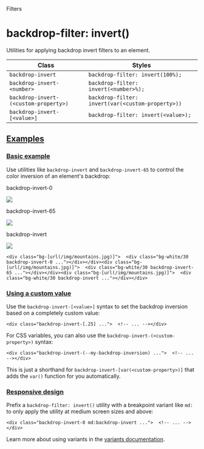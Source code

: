 <!--$-->

<!--/$-->

Filters

# backdrop-filter: invert()

Utilities for applying backdrop invert filters to an element.

| Class                                 | Styles                                            |
| ------------------------------------- | ------------------------------------------------- |
| `backdrop-invert`                     | `backdrop-filter: invert(100%);`                  |
| `backdrop-invert-<number>`            | `backdrop-filter: invert(<number>%);`             |
| `backdrop-invert-(<custom-property>)` | `backdrop-filter: invert(var(<custom-property>))` |
| `backdrop-invert-[<value>]`           | `backdrop-filter: invert(<value>);`               |

## [Examples](#examples)

### [Basic example](#basic-example)

Use utilities like `backdrop-invert` and `backdrop-invert-65` to control the color inversion of an element's backdrop:

backdrop-invert-0

![](https://images.unsplash.com/photo-1554629947-334ff61d85dc?ixid=MnwxMjA3fDB8MHxwaG90by1wYWdlfHx8fGVufDB8fHx8\&ixlib=rb-1.2.1\&auto=format\&fit=crop\&w=1000\&h=1000\&q=90)

backdrop-invert-65

![](https://images.unsplash.com/photo-1554629947-334ff61d85dc?ixid=MnwxMjA3fDB8MHxwaG90by1wYWdlfHx8fGVufDB8fHx8\&ixlib=rb-1.2.1\&auto=format\&fit=crop\&w=1000\&h=1000\&q=90)

backdrop-invert

![](https://images.unsplash.com/photo-1554629947-334ff61d85dc?ixid=MnwxMjA3fDB8MHxwaG90by1wYWdlfHx8fGVufDB8fHx8\&ixlib=rb-1.2.1\&auto=format\&fit=crop\&w=1000\&h=1000\&q=90)

```
<div class="bg-[url(/img/mountains.jpg)]">  <div class="bg-white/30 backdrop-invert-0 ..."></div></div><div class="bg-[url(/img/mountains.jpg)]">  <div class="bg-white/30 backdrop-invert-65 ..."></div></div><div class="bg-[url(/img/mountains.jpg)]">  <div class="bg-white/30 backdrop-invert ..."></div></div>
```

### [Using a custom value](#using-a-custom-value)

Use the<!-- --> `backdrop-invert-[<value>]` <!-- -->syntax<!-- --> <!-- -->to set the <!-- -->backdrop inversion<!-- --> based on a completely custom value:

```
<div class="backdrop-invert-[.25] ...">  <!-- ... --></div>
```

For CSS variables, you can also use the<!-- --> `backdrop-invert-(<custom-property>)` <!-- -->syntax:

```
<div class="backdrop-invert-(--my-backdrop-inversion) ...">  <!-- ... --></div>
```

This is just a shorthand for<!-- --> `backdrop-invert-[var(<custom-property>)]` <!-- -->that adds the `var()` function for you automatically.

### [Responsive design](#responsive-design)

Prefix <!-- -->a<!-- --> `backdrop-filter: invert()` utility<!-- --> <!-- -->with a breakpoint variant like `md:` to only apply the utility at <!-- -->medium<!-- --> <!-- -->screen sizes and above:

```
<div class="backdrop-invert-0 md:backdrop-invert ...">  <!-- ... --></div>
```

Learn more about using variants in the [variants documentation](/docs/hover-focus-and-other-states).

<!--$-->

<!--/$-->
